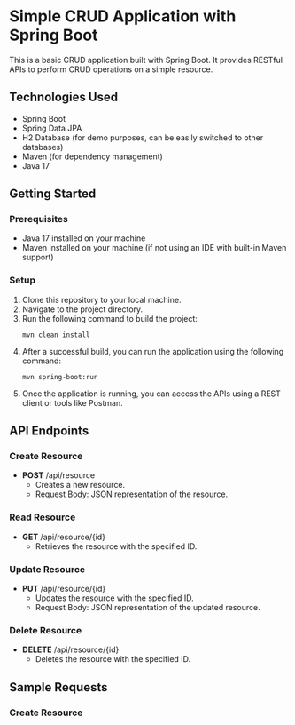 # Simple CRUD Application with Spring Boot

This is a basic CRUD application built with Spring Boot. It provides RESTful APIs to perform CRUD operations on a simple resource.

## Technologies Used
- Spring Boot
- Spring Data JPA
- H2 Database (for demo purposes, can be easily switched to other databases)
- Maven (for dependency management)
- Java 17

## Getting Started

### Prerequisites
- Java 17 installed on your machine
- Maven installed on your machine (if not using an IDE with built-in Maven support)

### Setup
1. Clone this repository to your local machine.
2. Navigate to the project directory.
3. Run the following command to build the project:
    ```
    mvn clean install
    ```
4. After a successful build, you can run the application using the following command:
    ```
    mvn spring-boot:run
    ```
5. Once the application is running, you can access the APIs using a REST client or tools like Postman.

## API Endpoints

### Create Resource
- **POST** /api/resource
  - Creates a new resource.
  - Request Body: JSON representation of the resource.
  
### Read Resource
- **GET** /api/resource/{id}
  - Retrieves the resource with the specified ID.

### Update Resource
- **PUT** /api/resource/{id}
  - Updates the resource with the specified ID.
  - Request Body: JSON representation of the updated resource.
  
### Delete Resource
- **DELETE** /api/resource/{id}
  - Deletes the resource with the specified ID.

## Sample Requests

### Create Resource
